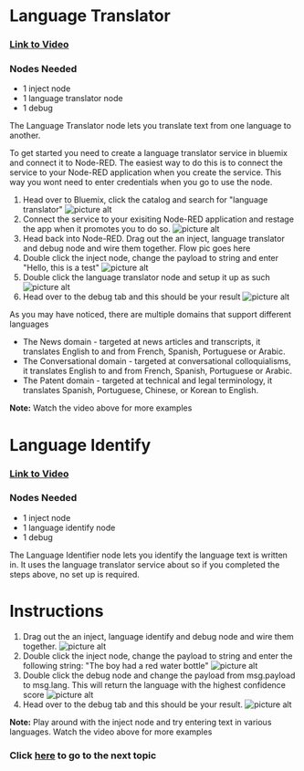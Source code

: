# Language Translator

### [Link to Video](https://youtu.be/c3Qov2B486o)

### Nodes Needed
* 1 inject node
* 1 language translator node
* 1 debug

The Language Translator node lets you translate text from one language to another.

To get started you need to create a language translator service in bluemix and connect it to Node-RED. The easiest way to do 
this is to connect the service to your Node-RED application when you create the service. This way you wont need to enter 
credentials when you go to use the node. 

1. Head over to Bluemix, click the catalog and search for "language translator"
![picture alt](https://github.ibm.com/L-Gamerman/NodeRedEducation/blob/master/Chapter%205%20-%20Watson%20%26%20Cognitive%20API%20Nodes/Language%20Translate%20and%20Identify%20Nodes/images/Catalog%20Search.png "Catalog Search")
2. Connect the service to your exisiting Node-RED application and restage the app when it promotes you to do so.
![picture alt](https://github.ibm.com/L-Gamerman/NodeRedEducation/blob/master/Chapter%205%20-%20Watson%20%26%20Cognitive%20API%20Nodes/Language%20Translate%20and%20Identify%20Nodes/images/Connect%20to%20NR.png "Connect")
3. Head back into Node-RED. Drag out the an inject, language translator and debug node and wire them together.
Flow pic goes here
4. Double click the inject node, change the payload to string and enter "Hello, this is a test"
![picture alt](https://github.ibm.com/L-Gamerman/NodeRedEducation/blob/master/Chapter%205%20-%20Watson%20%26%20Cognitive%20API%20Nodes/Language%20Translate%20and%20Identify%20Nodes/images/Hello%20test.png "Hello")
5. Double click the language translator node and setup it up as such
![picture alt](https://github.ibm.com/L-Gamerman/NodeRedEducation/blob/master/Chapter%205%20-%20Watson%20%26%20Cognitive%20API%20Nodes/Language%20Translate%20and%20Identify%20Nodes/images/Language%20Translator%20Node%20HT.png "Config")
6. Head over to the debug tab and this should be your result
![picture alt](https://github.ibm.com/L-Gamerman/NodeRedEducation/blob/master/Chapter%205%20-%20Watson%20%26%20Cognitive%20API%20Nodes/Language%20Translate%20and%20Identify%20Nodes/images/Result%20for%20Hello%20Test.png "Hello Result")

As you may have noticed, there are multiple domains that support different languages

* The News domain - targeted at news articles and transcripts, it translates English to and from French, Spanish, Portuguese or Arabic.
* The Conversational domain - targeted at conversational colloquialisms, it translates English to and from French, Spanish, Portuguese or Arabic.
* The Patent domain - targeted at technical and legal terminology, it translates Spanish, Portuguese, Chinese, or Korean to English.

**Note:** Watch the video above for more examples

# Language Identify
### [Link to Video](https://youtu.be/e9XPryCWta0)

### Nodes Needed
* 1 inject node
* 1 language identify node
* 1 debug

The Language Identifier node lets you identify the language text is written in. It uses the language translator service about so if you completed the steps above, no set up is required.

# Instructions
1. Drag out the an inject, language identify and debug node and wire them together.
![picture alt](https://github.ibm.com/L-Gamerman/NodeRedEducation/blob/master/Chapter%205%20-%20Watson%20%26%20Cognitive%20API%20Nodes/Language%20Translate%20and%20Identify%20Nodes/images/Flow.png "Flow")
2. Double click the inject node, change the payload to string and enter the following string: "The boy had a red water bottle"
![picture alt](https://github.ibm.com/L-Gamerman/NodeRedEducation/blob/master/Chapter%205%20-%20Watson%20%26%20Cognitive%20API%20Nodes/Language%20Translate%20and%20Identify%20Nodes/images/Inject.png "Inject")
3. Double click the debug node and change the payload from msg.payload to msg.lang. This will return the language with the highest confidence score
![picture alt](https://github.ibm.com/L-Gamerman/NodeRedEducation/blob/master/Chapter%205%20-%20Watson%20%26%20Cognitive%20API%20Nodes/Language%20Translate%20and%20Identify%20Nodes/images/Debug.png "Debug")
4. Head over to the debug tab and this should be your result.
![picture alt](https://github.ibm.com/L-Gamerman/NodeRedEducation/blob/master/Chapter%205%20-%20Watson%20%26%20Cognitive%20API%20Nodes/Language%20Translate%20and%20Identify%20Nodes/images/Output.png "Output")

**Note:** Play around with the inject node and try entering text in various languages. Watch the video above for more examples

### Click [here](https://github.ibm.com/L-Gamerman/NodeRedEducation/tree/master/Chapter%205%20-%20Watson%20%26%20Cognitive%20API%20Nodes/Natural%20Language%20Understanding%20%26%20Natural%20Language%20Classifier) to go to the next topic


